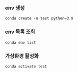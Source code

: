 ### env 생성
```
conda create -n test python=3.9
```

### env 목록 조회
```
conda env list
```

### 가상환경 활성화
```
conda activate test
```